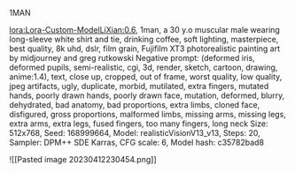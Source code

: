 1MAN

<lora:Lora-Custom-ModelLiXian:0.6>, 1man, 
a 30 y.o muscular male wearing long-sleeve white shirt and tie, drinking coffee,
soft lighting, 
masterpiece, best quality, 8k uhd, dslr, film grain, Fujifilm XT3 photorealistic painting art by midjourney and greg rutkowski
Negative prompt: (deformed iris, deformed pupils, semi-realistic, cgi, 3d, render, sketch, cartoon, drawing, anime:1.4), text, close up, cropped, out of frame, worst quality, low quality, jpeg artifacts, ugly, duplicate, morbid, mutilated, extra fingers, mutated hands, poorly drawn hands, poorly drawn face, mutation, deformed, blurry, dehydrated, bad anatomy, bad proportions, extra limbs, cloned face, disfigured, gross proportions, malformed limbs, missing arms, missing legs, extra arms, extra legs, fused fingers, too many fingers, long neck
Size: 512x768, Seed: 168999664, Model: realisticVisionV13_v13, Steps: 20, Sampler: DPM++ SDE Karras, CFG scale: 6, Model hash: c35782bad8

![[Pasted image 20230412230454.png]]